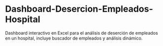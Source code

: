 # Dashboard-Desercion-Empleados-Hospital
Dashboard interactivo en Excel para el análisis de deserción de empleados en un hospital, incluye buscador de empleados y análisis dinámico.
